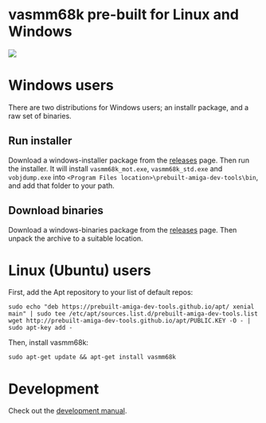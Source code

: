 
# vasmm68k pre-built for Linux and Windows

![](https://github.com/prebuilt-amiga-dev-tools/vasmm68k/workflows/Build/badge.svg)

# Windows users

There are two distributions for Windows users; an installr package, and a raw set of binaries.

## Run installer

Download a windows-installer package from the [releases](https://github.com/prebuilt-amiga-dev-tools/vasmm68k/releases) page. Then run the installer. It will install `vasmm68k_mot.exe`, `vasmm68k_std.exe` and `vobjdump.exe` into `<Program Files location>\prebuilt-amiga-dev-tools\bin`, and add that folder to your path.

## Download binaries

Download a windows-binaries package from the [releases](https://github.com/prebuilt-amiga-dev-tools/vasmm68k/releases) page. Then unpack the archive to a suitable location.

# Linux (Ubuntu) users

First, add the Apt repository to your list of default repos:

```
sudo echo "deb https://prebuilt-amiga-dev-tools.github.io/apt/ xenial main" | sudo tee /etc/apt/sources.list.d/prebuilt-amiga-dev-tools.list
wget http://prebuilt-amiga-dev-tools.github.io/apt/PUBLIC.KEY -O - | sudo apt-key add -
```

Then, install vasmm68k:
```
sudo apt-get update && apt-get install vasmm68k
```

# Development

Check out the [development manual](DEVELOPMENT.md).